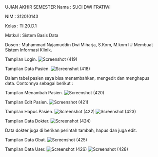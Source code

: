 UJIAN AKHIR SEMESTER
Nama : SUCI DWI FRATIWI

NIM : 312010143

Kelas : TI.20.D.1

Matkul : Sistem Basis Data

Dosen : Muhammad Najamuddin Dwi Miharja, S.Kom, M.kom
IU
Membuat Sistem Informasi Klinik.

Tampilan Login.
![Screenshot (419)](https://user-images.githubusercontent.com/101787968/179385882-17b13cb1-76a7-4057-8c2a-a19f229446ec.png)

Tampilan Data Pasien.
![Screenshot (418)](https://user-images.githubusercontent.com/101787968/179385905-04287a66-c063-4c9f-a782-09b6fcc5048f.png)

Dalam tabel pasien saya bisa menambahkan, mengedit dan menghapus data. Contohnya sebagai berikut :

Tampilan Menambah Pasien.
![Screenshot (420)](https://user-images.githubusercontent.com/101787968/179385969-23b92545-6435-4d99-9418-7e4b051b4fbd.png)

Tampilan Edit Pasien.
![Screenshot (421)](https://user-images.githubusercontent.com/101787968/179385930-33b4850c-943d-4dac-be23-1ca218dde27e.png)

Tampilan Hapus Pasien.
![Screenshot (422)](https://user-images.githubusercontent.com/101787968/179385985-f3e28a97-fa89-4ddc-b5e9-488852921c09.png)
![Screenshot (423)](https://user-images.githubusercontent.com/101787968/179385995-3451c9a2-e8f3-4459-b119-7e81d48b80ac.png)

Tampilan Data Dokter.
![Screenshot (424)](https://user-images.githubusercontent.com/101787968/179386002-0a433f5d-df72-43be-8115-3ccece6fa8e0.png)

Data dokter juga di berikan perintah tambah, hapus dan juga edit.

Tampilan Data Obat.
![Screenshot (425)](https://user-images.githubusercontent.com/101787968/179386010-5fff6906-75be-4301-8c3c-9d546bfd680e.png)

Tampilan Data User.
![Screenshot (426)](https://user-images.githubusercontent.com/101787968/179386017-5bf84319-c2c4-4682-8d85-63c8caa79ea7.png)
![Screenshot (428)](https://user-images.githubusercontent.com/101787968/179386025-919b7dae-95c6-4bf7-9809-f55dc1dfda1f.png)

